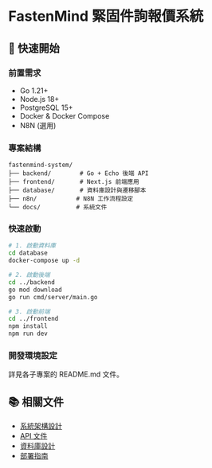 # FastenMind 緊固件詢報價系統

## 🚀 快速開始

### 前置需求
- Go 1.21+
- Node.js 18+
- PostgreSQL 15+
- Docker & Docker Compose
- N8N (選用)

### 專案結構
```
fastenmind-system/
├── backend/        # Go + Echo 後端 API
├── frontend/       # Next.js 前端應用
├── database/       # 資料庫設計與遷移腳本
├── n8n/           # N8N 工作流程設定
└── docs/          # 系統文件
```

### 快速啟動
```bash
# 1. 啟動資料庫
cd database
docker-compose up -d

# 2. 啟動後端
cd ../backend
go mod download
go run cmd/server/main.go

# 3. 啟動前端
cd ../frontend
npm install
npm run dev
```

### 開發環境設定
詳見各子專案的 README.md 文件。

## 📚 相關文件
- [系統架構設計](docs/architecture.md)
- [API 文件](backend/docs/api.md)
- [資料庫設計](database/schema.md)
- [部署指南](docs/deployment.md)